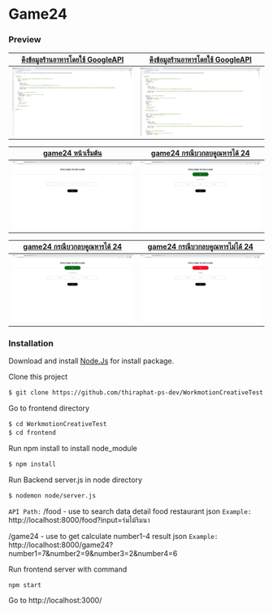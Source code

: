 # Game24

### Preview

| [ดึงข้อมูลร้านอาหารโดยใช้ GoogleAPI]() | [ดึงข้อมูลร้านอาหารโดยใช้ GoogleAPI]() |
| :------------------------------------: | :------------------------------------: |
|            ![](food-1.png)             |            ![](food-2.png)             |

| [game24 หน้าเริ่มต้น]() | [game24 กรณีบวกลบคูณหารได้ 24]() |
| :---------------------: | :------------------------------: |
|    ![](game24-1.png)    |        ![](game24-2.png)         |

| [game24 กรณีบวกลบคูณหารได้ 24]() | [game24 กรณีบวกลบคูณหารไม่ได้ 24]() |
| :------------------------------: | :---------------------------------: |
|        ![](game24-3.png)         |          ![](game24-4.png)          |

### Installation

Download and install [Node.Js](https://nodejs.org/en/download/) for install package.


Clone this project

```bash
$ git clone https://github.com/thiraphat-ps-dev/WorkmotionCreativeTest.git
```

Go to frontend directory

```bash
$ cd WorkmotionCreativeTest
$ cd frontend
```

Run npm install to install node_module

```bash
$ npm install
```

Run Backend server.js in node directory

```bash
$ nodemon node/server.js
```

`API Path:`
/food - use to search data detail food restaurant json
`Example:`
http://localhost:8000/food?input=ร่มไม้ริมนา

/game24 - use to get calculate number1-4 result json
`Example:`
http://localhost:8000/game24?number1=7&number2=9&number3=2&number4=6

Run frontend server with command 

```bash
npm start
```

Go to http://localhost:3000/ 
